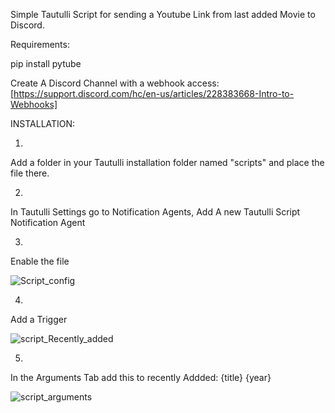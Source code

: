 Simple Tautulli Script for sending a Youtube Link from last added Movie to Discord.


Requirements:

pip install pytube


Create A Discord Channel with a webhook access: [https://support.discord.com/hc/en-us/articles/228383668-Intro-to-Webhooks]







INSTALLATION:


1.
Add a folder in your Tautulli installation folder named "scripts" and place the file there.

2.
In Tautulli Settings go to Notification Agents,
Add A new Tautulli Script Notification Agent

3.
Enable the file


![Script_config](https://github.com/sudoWalker/tautulli-youtubelink-Discord-messenger/assets/5301174/09c6b90f-ea34-4578-9132-437adaaa96d9)




4.
Add a Trigger


![script_Recently_added](https://github.com/sudoWalker/tautulli-youtubelink-Discord-messenger/assets/5301174/5fbb457e-d619-44ee-bdf0-dc15e00644dd)




5.
In the Arguments Tab add this to recently Addded: {title} {year}


![script_arguments](https://github.com/sudoWalker/tautulli-youtubelink-Discord-messenger/assets/5301174/c1892ed1-511d-4f2b-a6e6-d552e68ac054)
